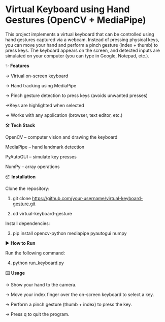 # Virtual Keyboard using Hand Gestures (OpenCV + MediaPipe)

This project implements a virtual keyboard that can be controlled using hand gestures captured via a webcam.
Instead of pressing physical keys, you can move your hand and perform a pinch gesture (index + thumb) to press keys.
The keyboard appears on the screen, and detected inputs are simulated on your computer (you can type in Google, Notepad, etc.).

✨ **Features**

-> Virtual on-screen keyboard

-> Hand tracking using MediaPipe

-> Pinch gesture detection to press keys (avoids unwanted presses)

->Keys are highlighted when selected

-> Works with any application (browser, text editor, etc.)

🛠️ **Tech Stack**

OpenCV – computer vision and drawing the keyboard

MediaPipe – hand landmark detection

PyAutoGUI – simulate key presses

NumPy – array operations

📦 **Installation**

Clone the repository:

1. git clone https://github.com/your-username/virtual-keyboard-gesture.git

2. cd virtual-keyboard-gesture


Install dependencies:

3. pip install opencv-python mediapipe pyautogui numpy

▶️ **How to Run**

Run the following command:

4. python run_keyboard.py

⌨️ **Usage**

-> Show your hand to the camera.

-> Move your index finger over the on-screen keyboard to select a key.

-> Perform a pinch gesture (thumb + index) to press the key.

-> Press q to quit the program.
